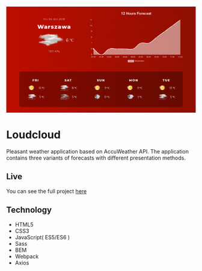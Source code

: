 ![alt text](https://github.com/Marek-Barela/JavaScript-Weather-App/blob/master/src/images/loudcloud.png?raw=true)

# Loudcloud

Pleasant weather application based on AccuWeather API. The application contains three variants of forecasts with different presentation methods.

## Live

You can see the full project [here](https://nostalgic-einstein-44def4.netlify.com/)

## Technology

- HTML5
- CSS3
- JavaScript( ES5/ES6 )
- Sass
- BEM
- Webpack
- Axios
